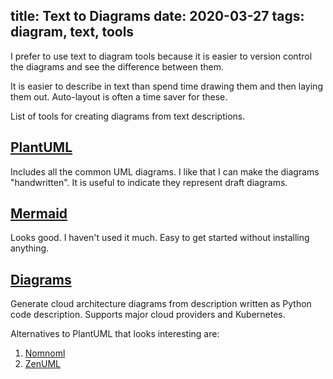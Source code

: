 title: Text to Diagrams
date: 2020-03-27
tags: diagram, text, tools
----

I prefer to use text to diagram tools because it is easier to
version control the diagrams and see the difference between them.

It is easier to describe in text than spend time drawing them and
then laying them out. Auto-layout is often a time saver for these.

List of tools for creating diagrams from text descriptions.

## [PlantUML](https://plantuml.com/)
Includes all the common UML diagrams. I like that I can make the
diagrams "handwritten". It is useful to indicate they represent
draft diagrams.

## [Mermaid](http://mermaid-js.github.io/mermaid/)
Looks good. I haven't used it much. Easy to get started without
installing anything.

## [Diagrams](https://diagrams.mingrammer.com/)  
Generate cloud architecture diagrams from description written as
Python code description. Supports major cloud providers and Kubernetes.

Alternatives to PlantUML that looks interesting are:

 1. [Nomnoml](http://www.nomnoml.com/)
 2. [ZenUML](https://zenuml.com)


